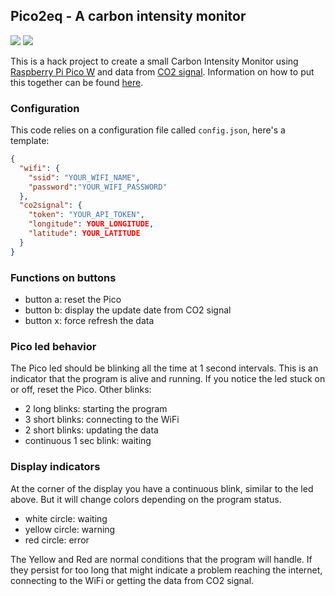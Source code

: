 ## Pico2eq - A carbon intensity monitor

![](https://uat.marcovaltas.com/assets/img/posts/pico/pico_red.jpeg)
![](https://uat.marcovaltas.com/assets/img/posts/pico/pico_green.jpeg)

This is a hack project to create a small Carbon Intensity Monitor using
[Raspberry Pi Pico W](https://www.raspberrypi.com/products/raspberry-pi-pico/) 
and data from [CO2 signal](https://www.co2signal.com/). Information on how to put this
together can be found
[here](https://uat.marcovaltas.com/2022/10/29/pico2eq.html).

### Configuration

This code relies on a configuration file called `config.json`, here's a template:

```json
{
  "wifi": {
    "ssid": "YOUR_WIFI_NAME",
    "password":"YOUR_WIFI_PASSWORD"
  },
  "co2signal": {
    "token": "YOUR_API_TOKEN",
    "longitude": YOUR_LONGITUDE,
    "latitude": YOUR_LATITUDE
  }
}
```

### Functions on buttons

* button a: reset the Pico
* button b: display the update date from CO2 signal
* button x: force refresh the data

### Pico led behavior

The Pico led should be blinking all the time at 1 second intervals. This is
an indicator that the program is alive and running. If you notice the led stuck
on or off, reset the Pico. Other blinks:

* 2 long blinks: starting the program
* 3 short blinks: connecting to the WiFi
* 2 short blinks: updating the data
* continuous 1 sec blink: waiting

### Display indicators

At the corner of the display you have a continuous blink, similar to the led above. 
But it will change colors depending on the program status.

* white circle: waiting
* yellow circle: warning
* red circle: error

The Yellow and Red are normal conditions that the program will handle. If they persist
for too long that might indicate a problem reaching the internet, connecting to the WiFi
or getting the data from CO2 signal.


